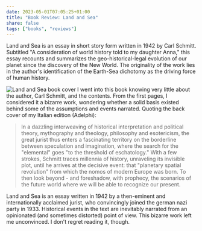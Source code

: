 ```yaml
---
date: 2023-05-01T07:05:25+01:00
title: "Book Review: Land and Sea"
share: false
tags: ["books", "reviews"]
---
```

Land and Sea is an essay in short story form written in 1942 by Carl Schmitt. Subtitled "A consideration of world
history told to my daughter Anna," this essay recounts and summarizes the geo-historical-legal evolution of our planet
since the discovery of the New World. The originality of the work lies in the author's identification of the Earth-Sea
dichotomy as the driving force of human history.

![Land and Sea book cover](/images/terra-e-mare-book-cover.jpeg#center)
I went into this book knowing very little about the author, Carl Schmitt, and the contents. From the first pages, I
considered it a bizarre work, wondering whether a solid basis existed behind some of the assumptions and events
narrated. Quoting the back cover of my Italian edition (Adelphi):

> In a dazzling interweaving of historical interpretation and political theory, mythography and theology, philosophy and
> esotericism, the great jurist thus enters a fascinating territory on the borderline between speculation and
> imagination, where the search for the "elemental" goes "to the threshold of eschatology." With a few strokes, Schmitt
> traces millennia of history, unraveling its invisible plot, until he arrives at the decisive event: that "planetary
> spatial revolution" from which the nomos of modern Europe was born. To then look beyond - and foreshadow, with
> prophecy, the scenarios of the future world where we will be able to recognize our present.

Land and Sea is an essay written in 1942 by a then-eminent and internationally acclaimed jurist, who convincingly joined
the german nazi party in 1933. Historical events in the text are inevitably narrated from an opinionated (and sometimes
distorted) point of view. This bizarre work left me unconvinced. I don't regret reading it, though.



 [rss]: https://nicolaiarocci.com/index.xml
 [m]: https://fosstodon.org/@nicola
 [nl]: https://buttondown.email/nicolaiarocci
